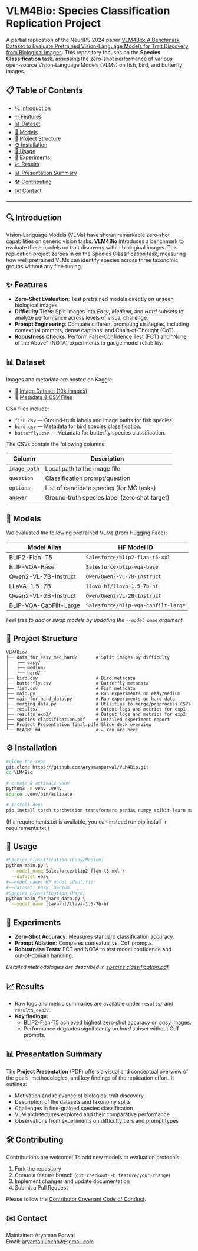 # VLM4Bio: Species Classification Replication Project

A partial replication of the NeurIPS 2024 paper [VLM4Bio: A Benchmark Dataset to Evaluate Pretrained Vision-Language Models for Trait Discovery from Biological Images](https://proceedings.neurips.cc/paper_files/paper/2024/file/eced4a5fbc776e81b45e2f72447f0164-Paper-Datasets_and_Benchmarks_Track.pdf). This repository focuses on the **Species Classification** task, assessing the zero-shot performance of various open‑source Vision‑Language Models (VLMs) on fish, bird, and butterfly images.

## 📋 Table of Contents

- [🔍 Introduction](#-introduction)
- [✨ Features](#-features)
- [📊 Dataset](#-dataset)
- [🧠 Models](#-models)
- [📁 Project Structure](#-project-structure)
- [⚙️ Installation](#️-installation)
- [🚀 Usage](#-usage)
- [🧪 Experiments](#-experiments)
- [📈 Results](#-results)
- [📊 Presentation Summary](#-presentation-summary)
- [🛠 Contributing](#-contributing)
- [✉️ Contact](#-contact)

---

## 🔍 Introduction

Vision‑Language Models (VLMs) have shown remarkable zero‑shot capabilities on generic vision tasks. **VLM4Bio** introduces a benchmark to evaluate these models on trait discovery within biological images. This replication project zeroes in on the Species Classification task, measuring how well pretrained VLMs can identify species across three taxonomic groups without any fine‑tuning.

## ✨ Features

- **Zero‑Shot Evaluation**: Test pretrained models directly on unseen biological images.
- **Difficulty Tiers**: Split images into *Easy*, *Medium*, and *Hard* subsets to analyze performance across levels of visual challenge.
- **Prompt Engineering**: Compare different prompting strategies, including contextual prompts, dense captions, and Chain‑of‑Thought (CoT).
- **Robustness Checks**: Perform False‑Confidence Test (FCT) and "None of the Above" (NOTA) experiments to gauge model reliability.

## 📊 Dataset

Images and metadata are hosted on Kaggle:

- 📁 [Image Dataset (10k images)](https://www.kaggle.com/datasets/aryamanporwal12/vlm4bio-10k-images)
- 🧾 [Metadata & CSV Files](https://www.kaggle.com/datasets/aryamanporwal12/vlm4bio-csv)

CSV files include:

- `fish.csv` — Ground‑truth labels and image paths for fish species.
- `bird.csv` — Metadata for bird species classification.
- `butterfly.csv` — Metadata for butterfly species classification.

The CSVs contain the following columns:

| Column      | Description                                   |
|-------------|-----------------------------------------------|
| `image_path`| Local path to the image file                  |
| `question`  | Classification prompt/question                |
| `options`   | List of candidate species (for MC tasks)      |
| `answer`    | Ground‑truth species label (zero‑shot target) |

## 🧠 Models

We evaluated the following pretrained VLMs (from Hugging Face):

| Model Alias                       | HF Model ID                         |
|-----------------------------------|-------------------------------------|
| BLIP2-Flan-T5                     | `Salesforce/blip2-flan-t5-xxl`      |
| BLIP-VQA-Base                     | `Salesforce/blip-vqa-base`          |
| Qwen2-VL-7B-Instruct              | `Qwen/Qwen2-VL-7B-Instruct`         |
| LLaVA-1.5-7B                      | `llava-hf/llava-1.5-7b-hf`          |
| Qwen2-VL-2B-Instruct              | `Qwen/Qwen2-VL-2B-Instruct`         |
| BLIP-VQA-CapFilt-Large            | `Salesforce/blip-vqa-capfilt-large` |

*Feel free to add or swap models by updating the `--model_name` argument.*

## 📁 Project Structure

```text
VLM4Bio/
├── data_for_easy_med_hard/       # Split images by difficulty
│   ├── easy/
│   ├── medium/
│   └── hard/
├── bird.csv                      # Bird metadata
├── butterfly.csv                 # Butterfly metadata
├── fish.csv                      # Fish metadata
├── main.py                       # Run experiments on easy/medium
├── main_for_hard_data.py         # Run experiments on hard data
├── merging_data.py               # Utilities to merge/preprocess CSVs
├── results/                      # Output logs and metrics for exp1
├── results_exp2/                 # Output logs and metrics for exp2
├── species classification.pdf    # Detailed experiment report
├── Project_Presentation final.pdf# Slide deck overview
└── README.md                     # ← You are here
```
## ⚙️ Installation
```bash
#clone the repo
git clone https://github.com/Aryamanporwal/VLM4Bio.git
cd VLM4Bio

# create & activate venv
python3 -m venv .venv
source .venv/bin/activate

# install deps
pip install torch torchvision transformers pandas numpy scikit-learn matplotlib
```
(If a requirements.txt is available, you can instead run pip install -r requirements.txt.)

## 🚀 Usage
```bash
#Species Classification (Easy/Medium)
python main.py \
  --model_name Salesforce/blip2-flan-t5-xxl \
  --dataset easy
#--model_name: HF model identifier
#--dataset: easy, medium
#Species Classification (Hard)
python main_for_hard_data.py \
  --model_name llava-hf/llava-1.5-7b-hf
```
## 🧪 Experiments

- **Zero‑Shot Accuracy**: Measures standard classification accuracy.
- **Prompt Ablation**: Compares contextual vs. CoT prompts.
- **Robustness Tests**: FCT and NOTA to test model confidence and out‑of‑domain handling.

*Detailed methodologies are described in [species classification.pdf](species%20classification.pdf).*

## 📈 Results

- Raw logs and metric summaries are available under `results/` and `results_exp2/`.
- **Key findings**:
  - BLIP2-Flan-T5 achieved highest zero‑shot accuracy on *easy* images.
  - Performance degrades significantly on *hard* subset without CoT prompts.

## 📊 Presentation Summary

The **Project Presentation** (PDF) offers a visual and conceptual overview of the goals, methodologies, and key findings of the replication effort. It outlines:

- Motivation and relevance of biological trait discovery
- Description of the datasets and taxonomy splits
- Challenges in fine-grained species classification
- VLM architectures explored and their comparative performance
- Observations from experiments on difficulty tiers and prompt types

## 🛠 Contributing

Contributions are welcome! To add new models or evaluation protocols:

1. Fork the repository  
2. Create a feature branch (`git checkout -b feature/your-change`)  
3. Implement changes and update documentation  
4. Submit a Pull Request

Please follow the [Contributor Covenant Code of Conduct](https://www.contributor-covenant.org/).

## ✉️ Contact

Maintainer: Aryaman Porwal  
Email: [aryamanlucknow@gmail.com](mailto:aryamanlucknow@gmail.com)

